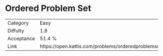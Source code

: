 # Ordered Problem Set

<table>
    <tr>
        <td>Category</td>
        <td>Easy</td>
    </tr>
    <tr>
        <td>Diffulty</td>
        <td>1.8</td>
    </tr>
    <tr>
        <td>Acceptance</td>
        <td>51.4 %</td>
    </tr>
    <tr>
        <td>Link</td>
        <td>https://open.kattis.com/problems/orderedproblemset</td>
    </tr>
</table>